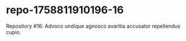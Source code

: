 # repo-1758811910196-16
Repository #16: Advoco undique agnosco avaritia accusator repellendus cupio.
